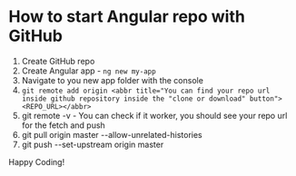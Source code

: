 # How to start Angular repo with GitHub

1. Create GitHub repo
2. Create Angular app - `ng new my-app`
3. Navigate to you new app folder with the console
4. `git remote add origin <abbr title="You can find your repo url inside github repository inside the "clone or download" button"><REPO_URL></abbr>`
5. git remote -v - You can check if it worker, you should see your repo url for the fetch and push
6. git pull origin master --allow-unrelated-histories
7. git push --set-upstream origin master

Happy Coding!
